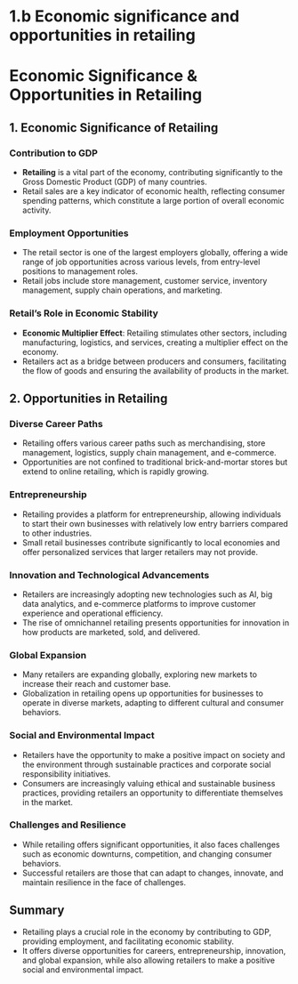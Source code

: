 # 1.b Economic significance and opportunities in retailing

# Economic Significance & Opportunities in Retailing

## 1. Economic Significance of Retailing

### Contribution to GDP
- **Retailing** is a vital part of the economy, contributing significantly to the Gross Domestic Product (GDP) of many countries.
- Retail sales are a key indicator of economic health, reflecting consumer spending patterns, which constitute a large portion of overall economic activity.

### Employment Opportunities
- The retail sector is one of the largest employers globally, offering a wide range of job opportunities across various levels, from entry-level positions to management roles.
- Retail jobs include store management, customer service, inventory management, supply chain operations, and marketing.

### Retail’s Role in Economic Stability
- **Economic Multiplier Effect**: Retailing stimulates other sectors, including manufacturing, logistics, and services, creating a multiplier effect on the economy.
- Retailers act as a bridge between producers and consumers, facilitating the flow of goods and ensuring the availability of products in the market.

## 2. Opportunities in Retailing

### Diverse Career Paths
- Retailing offers various career paths such as merchandising, store management, logistics, supply chain management, and e-commerce.
- Opportunities are not confined to traditional brick-and-mortar stores but extend to online retailing, which is rapidly growing.

### Entrepreneurship
- Retailing provides a platform for entrepreneurship, allowing individuals to start their own businesses with relatively low entry barriers compared to other industries.
- Small retail businesses contribute significantly to local economies and offer personalized services that larger retailers may not provide.

### Innovation and Technological Advancements
- Retailers are increasingly adopting new technologies such as AI, big data analytics, and e-commerce platforms to improve customer experience and operational efficiency.
- The rise of omnichannel retailing presents opportunities for innovation in how products are marketed, sold, and delivered.

### Global Expansion
- Many retailers are expanding globally, exploring new markets to increase their reach and customer base.
- Globalization in retailing opens up opportunities for businesses to operate in diverse markets, adapting to different cultural and consumer behaviors.

### Social and Environmental Impact
- Retailers have the opportunity to make a positive impact on society and the environment through sustainable practices and corporate social responsibility initiatives.
- Consumers are increasingly valuing ethical and sustainable business practices, providing retailers an opportunity to differentiate themselves in the market.

### Challenges and Resilience
- While retailing offers significant opportunities, it also faces challenges such as economic downturns, competition, and changing consumer behaviors.
- Successful retailers are those that can adapt to changes, innovate, and maintain resilience in the face of challenges.

## Summary
- Retailing plays a crucial role in the economy by contributing to GDP, providing employment, and facilitating economic stability.
- It offers diverse opportunities for careers, entrepreneurship, innovation, and global expansion, while also allowing retailers to make a positive social and environmental impact.


